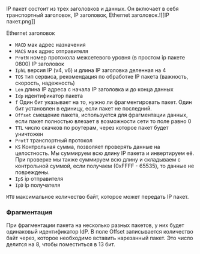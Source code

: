 IP пакет состоит из трех заголовков и данных. Он включает в себя транспортный заголовок, IP заголовок, Ethernet заголовок.![[IP пакет.png]]

Ethernet заголовок 
- `MACD` мак адрес назначения
- `MACS` мак адрес отправителя
- `ProtN` номер протокола межсетевого уровня (в простом ip пакете 0800)
IP заголовок
- `IphL` версия IP (v4, v6) и длина IP заголовка деленная на 4
- `TOS` тип сервиса, рекомендация по обработке IP пакета (важность, скорость, надежность)
- `Len` длина IP адреса с начала IP заголовка и до конца данных
- `Idp` идентификатор пакета
- `f` Один бит указывает на то, нужно ли фрагментировать пакет. Один бит установлен в единицу, если пакет не последний.
- `Offset` смещение пакета, используется для фрагментации данных, если пакет полностью влезает в возможности сети то поле равно 0
- `TTL` число скачков по роутерам, через которое пакет будет уничтожен
- `ProtT` транспортный протокол
- `KS` Контрольная сумма, позволяет проверять данные на целостность. Мы суммируем всю длину IP пакета и инвертируем её. При проверке мы также суммируем всю длину и складываем с контрольной суммой, если получаем (0xFFFF - 65535), то данные не повреждены.
- `IpS` ip отправителя
- `IpD` ip получателя

`MTU` максимальное количество байт, которое может передать IP пакет.
### Фрагментация
При фрагментации пакета на несколько разных пакетов, у них будет одинаковый идентификатор IdP.
В поле Offset записывается количество байт через, которое необходимо вставить нарезанный пакет. Это число делится на 8, чтобы поместиться в 13 бит.